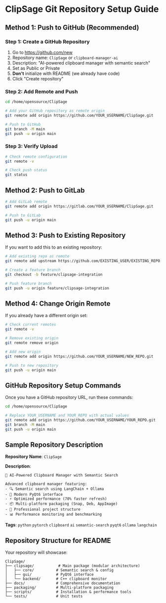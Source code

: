 # ClipSage Git Repository Setup Guide

## Method 1: Push to GitHub (Recommended)

### Step 1: Create a GitHub Repository
1. Go to https://github.com/new
2. Repository name: `ClipSage` or `clipboard-manager-ai`
3. Description: "AI-powered clipboard manager with semantic search"
4. Set as Public or Private
5. **Don't** initialize with README (we already have code)
6. Click "Create repository"

### Step 2: Add Remote and Push
```bash
cd /home/opensource/ClipSage

# Add your GitHub repository as remote origin
git remote add origin https://github.com/YOUR_USERNAME/ClipSage.git

# Push to GitHub
git branch -M main
git push -u origin main
```

### Step 3: Verify Upload
```bash
# Check remote configuration
git remote -v

# Check push status
git status
```

## Method 2: Push to GitLab

```bash
# Add GitLab remote
git remote add origin https://gitlab.com/YOUR_USERNAME/ClipSage.git

# Push to GitLab
git push -u origin main
```

## Method 3: Push to Existing Repository

If you want to add this to an existing repository:

```bash
# Add existing repo as remote
git remote add upstream https://github.com/EXISTING_USER/EXISTING_REPO.git

# Create a feature branch
git checkout -b feature/clipsage-integration

# Push feature branch
git push -u origin feature/clipsage-integration
```

## Method 4: Change Origin Remote

If you already have a different origin set:

```bash
# Check current remotes
git remote -v

# Remove existing origin
git remote remove origin

# Add new origin
git remote add origin https://github.com/YOUR_USERNAME/NEW_REPO.git

# Push to new repository
git push -u origin main
```

## GitHub Repository Setup Commands

Once you have a GitHub repository URL, run these commands:

```bash
cd /home/opensource/ClipSage

# Replace YOUR_USERNAME and YOUR_REPO with actual values
git remote add origin https://github.com/YOUR_USERNAME/YOUR_REPO.git
git branch -M main
git push -u origin main
```

## Sample Repository Description

**Repository Name**: `ClipSage`

**Description**: 
```
🧠 AI-Powered Clipboard Manager with Semantic Search

Advanced clipboard manager featuring:
- 🔍 Semantic search using LangChain + Ollama
- 🎨 Modern PyQt6 interface  
- ⚡ Optimized performance (70% faster refresh)
- 📦 Multi-platform packaging (Snap, Deb, AppImage)
- 🔧 Professional project structure
- 📊 Performance monitoring and benchmarking
```

**Tags**: `python` `pytorch` `clipboard` `ai` `semantic-search` `pyqt6` `ollama` `langchain`

## Repository Structure for README

Your repository will showcase:
```
ClipSage/
├── clipsage/           # Main package (modular architecture)
│   ├── core/          # Semantic search & config
│   ├── gui/           # PyQt6 interface
│   └── backend/       # C++ clipboard monitor
├── docs/              # Comprehensive documentation
├── packaging/         # Multi-platform packaging
├── scripts/           # Installation & performance tools
└── tests/             # Unit tests
```